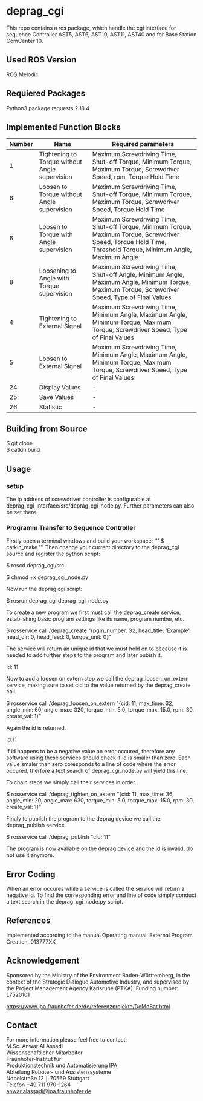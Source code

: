 # deprag_cgi
This repo contains a ros package, which handle the cgi interface for sequence Controller AST5, AST6, AST10, AST11, AST40 and for Base Station ComCenter 10.


##  Used ROS Version
ROS Melodic 

## Requiered Packages
Python3 package requests 2.18.4

## Implemented Function Blocks

| Number        | Name           | Required parameters  |
| ------------- |-------------|-------------|
|   1   |Tightening to Torque without Angle supervision |Maximum Screwdriving Time, Shut-off Torque, Minimum Torque, Maximum Torque, Screwdriver Speed, rpm, Torque Hold Time |
|   6   |Loosen to Torque without Angle supervision     |Maximum Screwdriving Time, Shut-off Torque, Minimum Torque, Maximum Torque, Screwdriver Speed, Torque Hold Time|
|   6   |Loosen to Torque with Angle supervision      |Maximum Screwdriving Time, Shut-off Torque, Minimum Torque, Maximum Torque, Screwdriver Speed, Torque Hold Time, Threshold Torque, Minimum Angle, Maximum Angle|
|   8   |Loosening to Angle with Torque supervision     |Maximum Screwdriving Time, Shut-off Angle, Minimum Angle, Maximum Angle, Minimum Torque, Maximum Torque, Screwdriver Speed, Type of Final Values|
|   4   |Tightening to External Signal      |Maximum Screwdriving Time, Minimum Angle, Maximum Angle, Minimum Torque, Maximum Torque, Screwdriver Speed, Type of Final Values|
|   5   |Loosen to External Signal     |Maximum Screwdriving Time, Minimum Angle, Maximum Angle, Minimum Torque, Maximum Torque, Screwdriver Speed, Type of Final Values|
|   24  |Display Values      |- |
|   25  |Save Values      |- |
|   26  |Statistic      |-|

## Building from Source
$ git clone <br/>
$ catkin build <br/>

## Usage
### setup

The ip address of screwdriver controller is configurable at
deprag_cgi_interface/src/deprag_cgi_node.py. Further parameters can
also be set there.

### Programm Transfer to Sequence Controller

Firstly open a terminal windows and build your workspace:
'''
$ catkin_make
'''
Then change your current directory to the deprag_cgi source and register the python script:

$ roscd deprag_cgi/src

$ chmod +x deprag_cgi_node.py

Now run the deprag cgi script:

$ rosrun deprag_cgi deprag_cgi_node.py

To create a new program we first must call the deprag_create service, establishing basic program settings like its name, program number, etc.

$ rosservice call /deprag_create "{pgm_number: 32, head_title: 'Example', head_dir: 0, head_feed: 0, torque_unit: 0}"

The service will return an unique id that we must hold on to because it is needed to add further steps to the program and later pubish it.

id: 11

Now to add a loosen on extern step we call the deprag_loosen_on_extern service, making sure to set cid to the value returned by the deprag_create call.

$ rosservice call /deprag_loosen_on_extern "{cid: 11, max_time: 32, angle_min: 60, angle_max: 320, torque_min: 5.0, torque_max: 15.0, rpm: 30, create_val: 1}"

Again the id is returned.

id:11

If id happens to be a negative value an error occured, therefore any software using these services should check if id is smaler than zero. Each value smaler than zero coresponds to a line of code where the error occured, therfore a text search of deprag_cgi_node.py will yield this line.

To chain steps we simply call their services in order.

$ rosservice call /deprag_tighten_on_extern "{cid: 11, max_time: 36, angle_min: 20, angle_max: 630, torque_min: 5.0, torque_max: 15.0, rpm: 30, create_val: 1}"

Finaly to publish the program to the deprag device we call the deprag_publish service

$ rosservice call /deprag_publish "cid: 11"

The program is now avaliable on the deprag device and the id is invalid, do not use it anymore.



## Error Coding 
When an error occures while a service is called the service will return a negative id. To find the corresponding error and line of code
simply conduct a text search in the deprag_cgi_node.py script.

## References
Implemented according to the manual Operating manual: External Program Creation, 013777XX


## Acknowledgement
Sponsored by the Ministry of the Environment Baden-Württemberg, in the context of the Strategic Dialogue Automotive Industry, and supervised by the Project Management Agency Karlsruhe (PTKA). Funding number: L7520101

https://www.ipa.fraunhofer.de/de/referenzprojekte/DeMoBat.html

## Contact
For more information please feel free to contact: <br />
M.Sc. Anwar Al Assadi<br />
Wissenschaftlicher Mitarbeiter<br />
Fraunhofer‐Institut für<br />
Produktionstechnik und Automatisierung IPA<br />
Abteilung Roboter- und Assistenzsysteme<br />
Nobelstraße 12 │ 70569 Stuttgart <br />
Telefon +49 711 970-1264 <br />
anwar.alassadi@ipa.fraunhofer.de<br />

